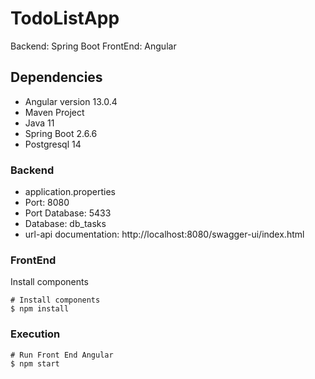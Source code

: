 # TodoListApp
Backend: Spring Boot
FrontEnd: Angular 

## Dependencies

- Angular version 13.0.4
- Maven Project
- Java 11
- Spring Boot 2.6.6
- Postgresql 14

### Backend
- application.properties
- Port: 8080
- Port Database: 5433
- Database: db_tasks
- url-api documentation: http://localhost:8080/swagger-ui/index.html 

### FrontEnd
Install components
```shell
# Install components
$ npm install
```

### Execution
```shell
# Run Front End Angular
$ npm start
```
